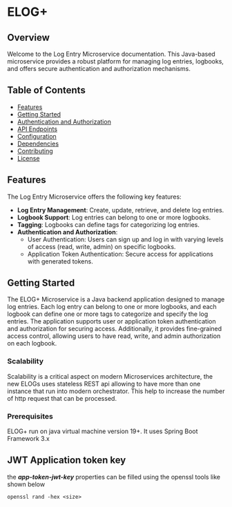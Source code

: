 # ELOG+
## Overview

Welcome to the Log Entry Microservice documentation. This Java-based microservice provides a robust 
platform for managing log entries, logbooks, and offers secure authentication and authorization mechanisms.

## Table of Contents

- [Features](#features)
- [Getting Started](#getting-started)
- [Authentication and Authorization](#authentication-and-authorization)
- [API Endpoints](#api-endpoints)
- [Configuration](#configuration)
- [Dependencies](#dependencies)
- [Contributing](#contributing)
- [License](#license)

## Features

The Log Entry Microservice offers the following key features:

- **Log Entry Management**: Create, update, retrieve, and delete log entries.
- **Logbook Support**: Log entries can belong to one or more logbooks.
- **Tagging**: Logbooks can define tags for categorizing log entries.
- **Authentication and Authorization**:
    - User Authentication: Users can sign up and log in with varying levels of access (read, write, admin) on specific logbooks.
    - Application Token Authentication: Secure access for applications with generated tokens.

## Getting Started

The ELOG+ Microservice is a Java backend application designed to manage log entries. Each log 
entry can belong to one or more logbooks, and each logbook can define one or more tags to categorize 
and specify the log entries. The application supports user or application token authentication and 
authorization for securing access. Additionally, it provides fine-grained access control, allowing 
users to have read, write, and admin authorization on each logbook.

### Scalability

Scalability is a critical aspect on modern Microservices architecture, the new ELOGs uses stateless REST api 
allowing to have more than one instance that run into modern orchestrator. This help to increase the number of
http request that can be processed.

### Prerequisites

ELOG+ run on java virtual machine version 19+. It uses Spring Boot Framework 3.x

## JWT Application token key
the ***app-token-jwt-key*** properties can be filled using the openssl tools like shown below
```shell
openssl rand -hex <size> 
```


